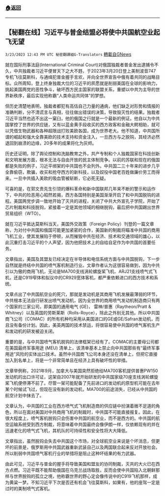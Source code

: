 ###  [:house:返回](README.md)
---


## 【秘翻在线】习近平与普金结盟必将使中共国航空业起飞无望
`3/23/2023 12:43 PM UTC 秘密翻譯組G-Translators` [轉載自GNews](https://gnews.org/articles/1039425)

就在国际刑事法庭(International Criminal Court)对俄国独裁者普金发出逮捕令不久，中共独裁者习近平便冒天下之大不韪，于2023年3月20日登上美制波音747专机飞往莫斯科，与通缉犯普金握手言欢，并向全世界宣告中俄有着共同的战略目标。众所周知，登上终身独裁大位的习近平的夙愿就是削弱美国在全球的影响力，挑起美国两党的恶性争斗，破坏西方民主国家的联盟关系，重塑以中共为主导的世界新秩序，最后实现他称霸“人类命运共同体”的梦想。

但历史清楚地表明，独裁者都犯有高估自己力量的通病，他们缺乏对形势和情报的准确判断，分不清谎言与真相，往往做出错误的决策，导致毁灭性的结果。独裁者习近平当然也逃不出这一窠臼，他的俄国之行就是一个最新的例证。他自以为中共国掌控了世界的供应链，又有以蓝金黄手段收买的西方政客和金融大鳄相助，就可以凭借生物武器和各种超限战打败美欧各国，成为世界老大。他不知道，中共国所谓的崛起和强大全靠美欧的技术支持和资金注入，一旦西方与之脱钩，其经济必然退回到崩溃的边缘，20多年的成果将化为灰烬。

历史还证明，除了舆论控制和洗脑教育之外，共产专制和个人独裁国家在科技创新和文明发展方面，根本无法与自由开放的民主体制竞争。以前的苏联和现在的俄国都是失败的例子，习近平绑架的中共国也不会列外。中共国二三十年来的进步几乎全靠偷窃，欺骗，收买和抢夺西方的新科技，以及奴役中国老百姓做廉价劳工而得来。一旦中共插入美欧的吸血管被斩断，它必死无疑。

可喜的是，在郭文贵先生引领的爆料革命和新中国联邦几年来不断的警示和运作下，中共的险恶用心昭然若揭，西方各国特别是美国渐渐开启了和中共国脱钩的进程。美国两党步调一致地开始了灭共的进程，关闭了中共大外宣孔子学院，开始了芯片制裁和科技脱钩，紧接着一定是其他领域的相继脱钩，最后把中共国踢出世界贸易组织（WTO）。

就在习近平抵达莫斯科当天，美国外交政策（Foreign Policy）刊登的一篇文章称，为对付中共国和俄国可能更加紧密的合作，美国新的制裁将瞄准中共国的商用飞机工业，使其发展陷于停顿，从而摧毁中共在经济、技术和交通领域的雄心，以此沉重打击习近平的个人声望，因为他把技术上的自给自足作为中共国的首要任务。

文章指出，美国及其盟友已经决定在半导体和电信系统方面与中共国脱钩，下一步自然就是终结中共国的喷气客机制造行业。文章作者认为这很容易做到，因为中共引以为傲的商用飞机，无论是MA700支线涡轮螺旋桨飞机、ARJ21支线喷气式飞机，还是C919窄体和拟议中的CR929宽体客机，都严重依赖进口的西方技术和系统。

文章点出了中共国航空业的死穴，那就是发动机是其商用飞机发展最薄弱的环节，中共根本无法自行研发出喷气发动机，因为全世界的商用喷气发动机制造商只有两个国家的三家公司，即美国的通用电气 (GE)， 雷神/普惠（Raytheon/Pratt & Whitney）以及英国的劳斯莱斯（Rolls-Royce），除此之外别无其他。所以中共国商飞公司（COMAC）的所有机种均采用从美国进口的GE或GE/Safran发动机，而且没有备份计划。因此，美英两国的技术禁运，将很容易使中共国的喷气客机生产和发动机的研发被迫关闭。

重要的是，与中共国喷气客机脱钩的法律框架已经有了。COMAC的主要母公司都在美国最终军事用途 (MEU) 清单上，该清单基本上禁止向中共国那些有“最终军事用途”风险的实体出口技术。虽然中共国商飞公司本身还没在清单上，但把它直接加入到名单上，将是一个非常简单且在经济上具有破坏性的举措。

文章举例称，2021年9月，加拿大与美国突然拒绝给MA700客机提供普惠PW150 发动机的出口许可证，这架自2007年就开始研发的中共国家级70座支线涡轮螺旋桨飞机便停滞不前了。尽管一架可能配备了先前进口的发动机的原型机可能在去年某个时候试飞过，但现在没有新的发动机，MA700的前途消失，已经从中共国的航空计划中抹去了。

文章认为，中共国的工业在西方喷气式飞机制造商的供应链中扮演着微不足道的角色，所以在面对美国对中共商用飞机的制裁时，中共国不可能直接报复。因此，在很大程度上，喷气客机脱钩只会伤害中共国的航空业，而不是西方的。中共国的航空运输系统受到西方制裁，将意味着中共国最终会像伊朗一样，仅依赖现有的并在迅速老化的喷气式飞机，其机队的可持续性和安全性将大大降低。

文章指出，虽然脱钩会失去中共国这个市场，对全球航空业来说是个坏消息，但更坏的前景是，俄罗斯用中共国武器重新武装自己以及两国联合起来反对开放社会。所以削弱中共国喷气客机行业的举措将是阻止这种坏结果的有力武器。

由此可见，习近平与普金的握手将导致美国和盟友的协同制裁，灭共的大火已在西方点燃。习近平既不能帮助俄国在乌克兰战场取胜，反而会使中共国陷入北朝鲜那样与世界脱钩的孤立之境，他称霸世界的野心定会像传说中的C919飞机那样，成为黄粱一梦。不知习近平下次是否还有机会飞往莫斯科，如果有，他的座驾一定是过时的美制喷气式客机。
